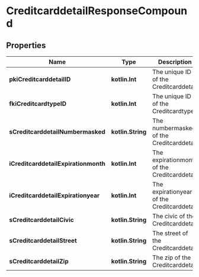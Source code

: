 
# CreditcarddetailResponseCompound

## Properties
Name | Type | Description | Notes
------------ | ------------- | ------------- | -------------
**pkiCreditcarddetailID** | **kotlin.Int** | The unique ID of the Creditcarddetail | 
**fkiCreditcardtypeID** | **kotlin.Int** | The unique ID of the Creditcardtype | 
**sCreditcarddetailNumbermasked** | **kotlin.String** | The numbermasked of the Creditcarddetail | 
**iCreditcarddetailExpirationmonth** | **kotlin.Int** | The expirationmonth of the Creditcarddetail | 
**iCreditcarddetailExpirationyear** | **kotlin.Int** | The expirationyear of the Creditcarddetail | 
**sCreditcarddetailCivic** | **kotlin.String** | The civic of the Creditcarddetail | 
**sCreditcarddetailStreet** | **kotlin.String** | The street of the Creditcarddetail | 
**sCreditcarddetailZip** | **kotlin.String** | The zip of the Creditcarddetail | 



